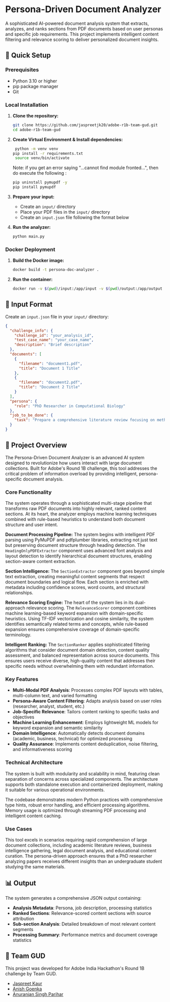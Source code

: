 # Persona-Driven Document Analyzer

A sophisticated AI-powered document analysis system that extracts, analyzes, and ranks sections from PDF documents based on user personas and specific job requirements. This project implements intelligent content filtering and relevance scoring to deliver personalized document insights.

## 🚀 Quick Setup

### Prerequisites
- Python 3.10 or higher
- pip package manager
- Git

### Local Installation

1. **Clone the repository:**
   ```bash
   git clone https://github.com/jaspreetjk20/adobe-r1b-team-gud.git
   cd adobe-r1b-team-gud
   ```

2. **Create Virtual Environment & Install dependencies:**
   ```bash
    python -m venv venv
   pip install -r requirements.txt
    source venv/bin/activate
   ```

   Note: if you get an error saying "...cannot find module fronted...", then do execute the following : 

    ```bash
    pip uninstall pymupdf -y
    pip install pymupdf
    ```

3. **Prepare your input:**
   - Create an `input/` directory
   - Place your PDF files in the `input/` directory
   - Create an `input.json` file following the format below

4. **Run the analyzer:**
   ```bash
   python main.py
   ```

### Docker Deployment

1. **Build the Docker image:**
   ```bash
   docker build -t persona-doc-analyzer .
   ```

2. **Run the container:**
   ```bash
   docker run -v $(pwd)/input:/app/input -v $(pwd)/output:/app/output --network none adober1b:latest
   ```

## 📁 Input Format

Create an `input.json` file in your `input/` directory:

```json
{
  "challenge_info": {
    "challenge_id": "your_analysis_id",
    "test_case_name": "your_case_name",
    "description": "Brief description"
  },
  "documents": [
    {
      "filename": "document1.pdf",
      "title": "Document 1 Title"
    },
    {
      "filename": "document2.pdf", 
      "title": "Document 2 Title"
    }
  ],
  "persona": {
    "role": "PhD Researcher in Computational Biology"
  },
  "job_to_be_done": {
    "task": "Prepare a comprehensive literature review focusing on methodologies, datasets, and performance benchmarks"
  }
}
```

## 📖 Project Overview

The Persona-Driven Document Analyzer is an advanced AI system designed to revolutionize how users interact with large document collections. Built for Adobe's Round 1B challenge, this tool addresses the critical problem of information overload by providing intelligent, persona-specific document analysis.

### Core Functionality

The system operates through a sophisticated multi-stage pipeline that transforms raw PDF documents into highly relevant, ranked content sections. At its heart, the analyzer employs machine learning techniques combined with rule-based heuristics to understand both document structure and user intent.

**Document Processing Pipeline:**
The system begins with intelligent PDF parsing using PyMuPDF and pdfplumber libraries, extracting not just text but preserving document structure through heading detection. The `HeadingOnlyPDFExtractor` component uses advanced font analysis and layout detection to identify hierarchical document structures, enabling section-aware content extraction.

**Section Intelligence:**
The `SectionExtractor` component goes beyond simple text extraction, creating meaningful content segments that respect document boundaries and logical flow. Each section is enriched with metadata including confidence scores, word counts, and structural relationships.

**Relevance Scoring Engine:**
The heart of the system lies in its dual-approach relevance scoring. The `RelevanceScorer` component combines machine learning-based keyword expansion with domain-specific heuristics. Using TF-IDF vectorization and cosine similarity, the system identifies semantically related terms and concepts, while rule-based expansion ensures comprehensive coverage of domain-specific terminology.

**Intelligent Ranking:**
The `SectionRanker` applies sophisticated filtering algorithms that consider document domain detection, content quality assessment, and balanced representation across source documents. This ensures users receive diverse, high-quality content that addresses their specific needs without overwhelming them with redundant information.

### Key Features

- **Multi-Modal PDF Analysis**: Processes complex PDF layouts with tables, multi-column text, and varied formatting
- **Persona-Aware Content Filtering**: Adapts analysis based on user roles (researcher, analyst, student, etc.)
- **Job-Specific Relevance**: Tailors content ranking to specific tasks and objectives
- **Machine Learning Enhancement**: Employs lightweight ML models for keyword expansion and semantic similarity
- **Domain Intelligence**: Automatically detects document domains (academic, business, technical) for optimized processing
- **Quality Assurance**: Implements content deduplication, noise filtering, and informativeness scoring

### Technical Architecture

The system is built with modularity and scalability in mind, featuring clean separation of concerns across specialized components. The architecture supports both standalone execution and containerized deployment, making it suitable for various operational environments.

The codebase demonstrates modern Python practices with comprehensive type hints, robust error handling, and efficient processing algorithms. Memory usage is optimized through streaming PDF processing and intelligent content caching.

### Use Cases

This tool excels in scenarios requiring rapid comprehension of large document collections, including academic literature reviews, business intelligence gathering, legal document analysis, and educational content curation. The persona-driven approach ensures that a PhD researcher analyzing papers receives different insights than an undergraduate student studying the same materials.

## 📊 Output

The system generates a comprehensive JSON output containing:
- **Analysis Metadata**: Persona, job description, processing statistics
- **Ranked Sections**: Relevance-scored content sections with source attribution
- **Sub-section Analysis**: Detailed breakdown of most relevant content segments
- **Processing Summary**: Performance metrics and document coverage statistics

## 🤝 Team GUD

This project was developed for Adobe India Hackathon's Round 1B challenge by Team GUD. 

- [Jaspreet Kaur](https://github.com/jaspreetjk20)
- [Anish Goenka](https://github.com/phANTom2303)
- [Anuranjan Singh Parihar](https://github.com/Anuranj-bot)
